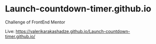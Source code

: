 # Launch-countdown-timer.github.io
Challenge of FrontEnd Mentor


Live: https://valerikarakashadze.github.io/Launch-countdown-timer.github.io/
